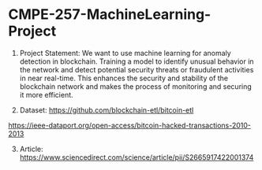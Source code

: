 # CMPE-257-MachineLearning-Project




1. Project Statement: We want to use machine learning for anomaly detection in blockchain. Training a model to identify unusual behavior in the network and detect potential security threats or fraudulent activities in near real-time. This enhances the security and stability of the blockchain network and makes the process of monitoring and securing it more efficient.

2. Dataset: 
https://github.com/blockchain-etl/bitcoin-etl


https://ieee-dataport.org/open-access/bitcoin-hacked-transactions-2010-2013

3. Article: https://www.sciencedirect.com/science/article/pii/S2665917422001374
